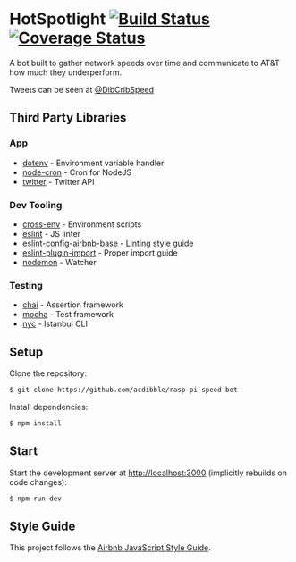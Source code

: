 # HotSpotlight [![Build Status](https://travis-ci.org/acdibble/rasp-pi-speed-bot.svg?branch=master)](https://travis-ci.org/acdibble/rasp-pi-speed-bot) [![Coverage Status](https://coveralls.io/repos/github/acdibble/rasp-pi-speed-bot/badge.svg?branch=master)](https://coveralls.io/github/acdibble/rasp-pi-speed-bot?branch=master)

A bot built to gather network speeds over time and communicate to AT&T how much they underperform.

Tweets can be seen at [@DibCribSpeed](https://twitter.com/DibCribSpeed)

## Third Party Libraries

### App

- [dotenv](https://github.com/motdotla/dotenv) - Environment variable handler
- [node-cron](https://github.com/kelektiv/node-cron) - Cron for NodeJS
- [twitter](https://www.npmjs.com/package/twitter) - Twitter API

### Dev Tooling

- [cross-env](https://github.com/kentcdodds/cross-env) - Environment scripts
- [eslint](https://eslint.org/) - JS linter
- [eslint-config-airbnb-base](https://github.com/airbnb/javascript) - Linting style guide
- [eslint-plugin-import](https://github.com/benmosher/eslint-plugin-import) - Proper import guide
- [nodemon](https://github.com/remy/nodemon) - Watcher

### Testing

- [chai](https://github.com/chaijs/chai) - Assertion framework
- [mocha](https://github.com/mochajs/mocha) - Test framework
- [nyc](https://github.com/istanbuljs/nyc) - Istanbul CLI

## Setup

Clone the repository:

```sh
$ git clone https://github.com/acdibble/rasp-pi-speed-bot
```

Install dependencies:

```sh
$ npm install
```

## Start

Start the development server at [http://localhost:3000](http://localhost:3000) (implicitly rebuilds on code changes):

```sh
$ npm run dev
```

## Style Guide

This project follows the [Airbnb JavaScript Style Guide](https://github.com/airbnb/javascript#airbnb-javascript-style-guide-).
